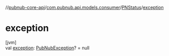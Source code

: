 //[pubnub-core-api](../../../index.md)/[com.pubnub.api.models.consumer](../index.md)/[PNStatus](index.md)/[exception](exception.md)

# exception

[jvm]\
val [exception](exception.md): [PubNubException](../../com.pubnub.api/-pub-nub-exception/index.md)? = null
